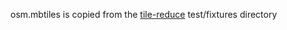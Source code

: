 osm.mbtiles is copied from the
[tile-reduce](https://github.com/mapbox/tile-reduce) test/fixtures directory

